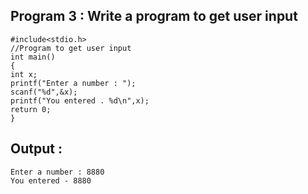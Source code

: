 ## Program 3 : Write a program to get user input
```
#include<stdio.h>
//Program to get user input
int main()
{
int x;
printf("Enter a number : ");
scanf("%d",&x);
printf("You entered . %d\n",x);
return 0;
}
```
## Output : 
```
Enter a number : 8880
You entered - 8880
```
